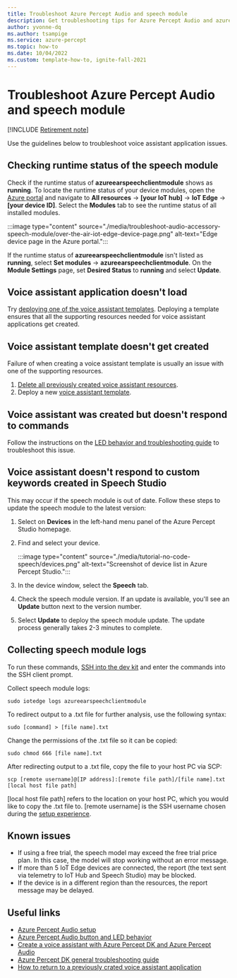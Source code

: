 ```yaml
---
title: Troubleshoot Azure Percept Audio and speech module
description: Get troubleshooting tips for Azure Percept Audio and azureearspeechclientmodule
author: yvonne-dq
ms.author: tsampige
ms.service: azure-percept
ms.topic: how-to
ms.date: 10/04/2022
ms.custom: template-how-to, ignite-fall-2021
---
```


# Troubleshoot Azure Percept Audio and speech module

[!INCLUDE [Retirement note](./includes/retire.md)]

Use the guidelines below to troubleshoot voice assistant application issues.

## Checking runtime status of the speech module

Check if the runtime status of **azureearspeechclientmodule** shows as **running**. To locate the runtime status of your device modules, open the [Azure portal](https://portal.azure.com/) and navigate to **All resources** -> **[your IoT hub]** -> **IoT Edge** -> **[your device ID]**. Select the **Modules** tab to see the runtime status of all installed modules.

:::image type="content" source="./media/troubleshoot-audio-accessory-speech-module/over-the-air-iot-edge-device-page.png" alt-text="Edge device page in the Azure portal.":::

If the runtime status of **azureearspeechclientmodule** isn't listed as **running**, select **Set modules** -> **azureearspeechclientmodule**. On the **Module Settings** page, set **Desired Status** to **running** and select **Update**.

## Voice assistant application doesn't load
Try [deploying one of the voice assistant templates](./tutorial-no-code-speech.md). Deploying a template ensures that all the supporting resources needed for voice assistant applications get created.

## Voice assistant template doesn't get created
Failure of when creating a voice assistant template is usually an issue with one of the supporting resources.
1. [Delete all previously created voice assistant resources](./delete-voice-assistant-application.md).
1. Deploy a new [voice assistant template](./tutorial-no-code-speech.md).

## Voice assistant was created but doesn't respond to commands
Follow the instructions on the [LED behavior and troubleshooting guide](audio-button-led-behavior.md) to troubleshoot this issue.

## Voice assistant doesn't respond to custom keywords created in Speech Studio
This may occur if the speech module is out of date. Follow these steps to update the speech module to the latest version:

1. Select on **Devices** in the left-hand menu panel of the Azure Percept Studio homepage.
1. Find and select your device.

    :::image type="content" source="./media/tutorial-no-code-speech/devices.png" alt-text="Screenshot of device list in Azure Percept Studio.":::
1. In the device window, select the **Speech** tab.
1. Check the speech module version. If an update is available, you'll see an **Update** button next to the version number.
1. Select **Update** to deploy the speech module update. The update process generally takes 2-3 minutes to complete.

## Collecting speech module logs
To run these commands, [SSH into the dev kit](./how-to-ssh-into-percept-dk.md) and enter the commands into the SSH client prompt.

Collect speech module logs:

```console
sudo iotedge logs azureearspeechclientmodule
```

To redirect output to a .txt file for further analysis, use the following syntax:

```console
sudo [command] > [file name].txt
```

Change the permissions of the .txt file so it can be copied:

```console
sudo chmod 666 [file name].txt
```

After redirecting output to a .txt file, copy the file to your host PC via SCP:

```console
scp [remote username]@[IP address]:[remote file path]/[file name].txt [local host file path]
```

[local host file path] refers to the location on your host PC, which you would like to copy the .txt file to. [remote username] is the SSH username chosen during the [setup experience](./quickstart-percept-dk-set-up.md).

## Known issues
- If using a free trial, the speech model may exceed the free trial price plan. In this case, the model will stop working without an error message.
- If more than 5 IoT Edge devices are connected, the report (the text sent via telemetry to IoT Hub and Speech Studio) may be blocked.
- If the device is in a different region than the resources, the report message may be delayed. 

## Useful links
- [Azure Percept Audio setup](./quickstart-percept-audio-setup.md)
- [Azure Percept Audio button and LED behavior](./audio-button-led-behavior.md)
- [Create a voice assistant with Azure Percept DK and Azure Percept Audio](./tutorial-no-code-speech.md)
- [Azure Percept DK general troubleshooting guide](./troubleshoot-dev-kit.md)
- [How to return to a previously crated voice assistant application](return-to-voice-assistant-application-window.md)
